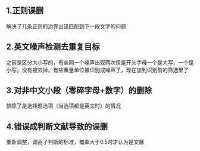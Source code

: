 ## 1.正则误删

解决了几条正则的边界出错匹配到下一段文字的问题

##  2.英文噪声检测去重复目标

之前是区分大小写的，有些同一个噪声出现两次但是开头字母一个是大写，一个是小写，没有被去掉。有些重量单位被识别成噪声了，现在加到识别前的筛选里了 

## 3.对非中文小段（零碎字母+数字）的删除

排除了是选择题选项（当选项都是英文时）的情况 

## 4.错误成判断文献导致的误删

重新调整，调高了判断的标准，概率大于0.5时才认为是文献

